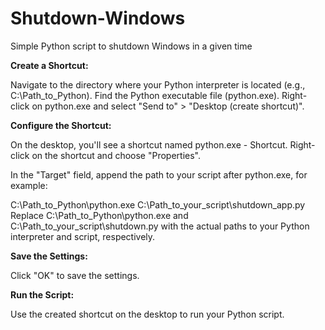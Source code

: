 # Shutdown-Windows
Simple Python script to shutdown Windows in a given time

**Create a Shortcut:**

Navigate to the directory where your Python interpreter is located (e.g., C:\Path_to_Python).
Find the Python executable file (python.exe).
Right-click on python.exe and select "Send to" > "Desktop (create shortcut)".

**Configure the Shortcut:**

On the desktop, you'll see a shortcut named python.exe - Shortcut. Right-click on the shortcut and choose "Properties".

In the "Target" field, append the path to your script after python.exe, for example:

C:\Path_to_Python\python.exe C:\Path_to_your_script\shutdown_app.py
Replace C:\Path_to_Python\python.exe and C:\Path_to_your_script\shutdown.py with the actual paths to your Python interpreter and script, respectively.

**Save the Settings:**

Click "OK" to save the settings.

**Run the Script:**

Use the created shortcut on the desktop to run your Python script.
